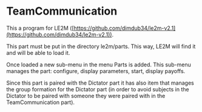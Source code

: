 # TeamCommunication

This a program for LE2M ([https://github.com/dimdub34/le2m-v2.1](https://github.com/dimdub34/le2m-v2.1)).  

This part must be put in the directory le2m/parts. This way, LE2M will find
it and will be able to load it. 

Once loaded a new sub-menu in the menu Parts is added. This sub-menu manages the
part: configure, display parameters, start, display payoffs.  

Since this part is paired with the Dictator part it has also item that manages 
the group formation for the Dictator part (in order to avoid subjects in the 
Dictator to be paired with someone they were paired with in the TeamCommunication
part).

